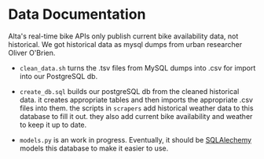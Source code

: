 Data Documentation
===================

Alta's real-time bike APIs only publish current bike availability data, not historical. We got historical data as mysql dumps from urban researcher Oliver O'Brien. 

- `clean_data.sh` turns the .tsv files from MySQL dumps into .csv for import into our PostgreSQL db.

- `create_db.sql` builds our postgreSQL db from the cleaned historical data. it creates appropriate tables and then imports the appropriate .csv files into them. the scripts in `scrapers` add historical weather data to this database to fill it out. they also add current bike availability and weather to keep it up to date.

- `models.py` is an work in progress. Eventually, it should be [SQLAlechemy](http://www.sqlalchemy.org/) models this database to make it easier to use.

